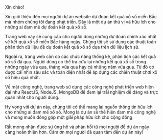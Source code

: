 Xin chào!

Xin giới thiệu đến mọi người dự án website dự đoán kết quả xổ số miền Bắc mà nhóm chúng tôi đang phát triển. Đây là một dự án thú vị và hữu ích cho những ai đam mê dự đoán kết quả xổ số.

Trang web này sẽ cung cấp cho người dùng những dự đoán chính xác nhất về kết quả xổ số miền Bắc hàng ngày. Chúng tôi sẽ sử dụng các thuật toán phân tích dữ liệu để dự đoán kết quả xổ số dựa trên dữ liệu lịch sử.

Ngoài ra, trang web còn có các chức năng thống kê, phân tích các kết quả xổ số đã qua. Người dùng có thể tra cứu lại những kết quả xổ số trong những ngày vừa qua, tháng vừa qua hay cả những năm vừa qua. Từ đó có được cái nhìn sâu sắc và toàn diện nhất để áp dụng các chiến thuật chơi xổ số hiệu quả nhất.

Về mặt công nghệ, trang web sử dụng các công nghệ phát triển web hiện đại như ReactJS, NodeJS, MongoDB để đem lại trải nghiệm dễ dàng và trực quan nhất cho người dùng.

Hy vọng với dự án này, chúng tôi có thể mang lại nguồn thông tin hữu ích cho những ai đam mê xổ số. Mong là dự án sẽ thể hiện đam mê công nghệ và mong muốn đóng góp một giải pháp hữu ích cho cộng đồng.

Rất mong nhận được sự ủng hộ và phản hồi từ mọi người để dự án ngày càng hoàn thiện hơn. Cảm ơn mọi người đã quan tâm đến dự án này!
